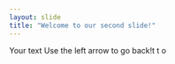 ```yaml
---
layout: slide
title: "Welcome to our second slide!"
---
```

Your text
Use the left arrow to go back!t t o
